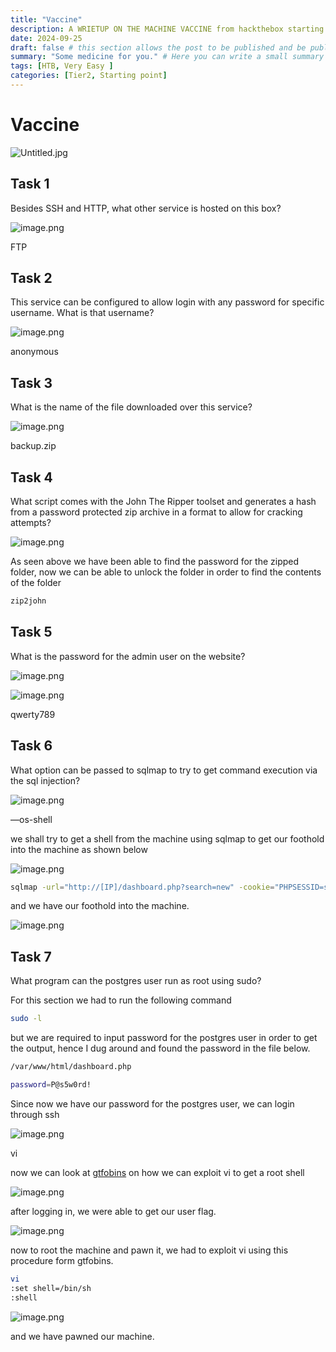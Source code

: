 ```yaml
---
title: "Vaccine"
description: A WRIETUP ON THE MACHINE VACCINE from hackthebox starting point tier2 level
date: 2024-09-25
draft: false # this section allows the post to be published and be public, is it is set to true the post will not be published.
summary: "Some medicine for you." # Here you can write a small summary of the post if needed
tags: [HTB, Very Easy ]
categories: [Tier2, Starting point]
---
```

# Vaccine

![Untitled.jpg](Untitled.jpg)

## Task 1

Besides SSH and HTTP, what other service is hosted on this box?

![image.png](image.png)

FTP

## Task 2

This service can be configured to allow login with any password for specific username. What is that username?

![image.png](image%201.png)

anonymous

## Task 3

What is the name of the file downloaded over this service?

![image.png](image%202.png)

backup.zip

## Task 4

What script comes with the John The Ripper toolset and generates a hash from a password protected zip archive in a format to allow for cracking attempts?

![image.png](image%203.png)

As seen above we have been able to find the password for the zipped folder, now we can be able to unlock the folder in order to find the contents of the folder

```bash
zip2john
```

## Task 5

What is the password for the admin user on the website?

![image.png](image%204.png)

![image.png](image%205.png)

qwerty789

## Task 6

What option can be passed to sqlmap to try to get command execution via the sql injection?

![image.png](image%206.png)

—os-shell

we shall try to get a shell from the machine using sqlmap to get our foothold into the machine as shown below

![image.png](image%207.png)

```bash
sqlmap -url="http://[IP]/dashboard.php?search=new" -cookie="PHPSESSID=snduj64lg29ger6doubiqid824" --os-shell

```

and we have our foothold into the machine.

![image.png](image%208.png)

## Task 7

What program can the postgres user run as root using sudo?

For this section we had to run the following command 

```bash
sudo -l
```

but we are required to input password for the postgres user in order to get the output, hence I dug around and found the password in the file below.

```bash
/var/www/html/dashboard.php

password=P@s5w0rd!

```

Since now we have our password for the postgres user, we can login through ssh

![image.png](image%209.png)

vi

now we can look at [gtfobins](https://gtfobins.github.io/) on how we can exploit vi to get a root shell

![image.png](image%2010.png)

after logging in, we were able to get our user flag.

![image.png](image%2011.png)

now to root the machine and pawn it, we had to exploit vi using this procedure form gtfobins.

```bash
vi
:set shell=/bin/sh
:shell
```

![image.png](image%2012.png)

and we have pawned our machine.